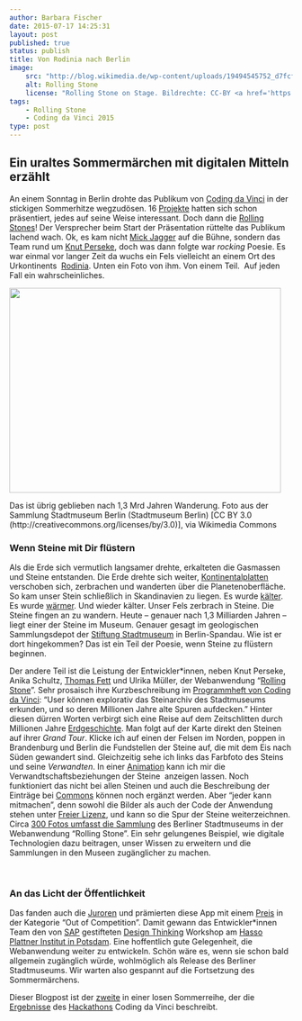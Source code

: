 ```yaml
---
author: Barbara Fischer
date: 2015-07-17 14:25:31
layout: post
published: true
status: publish
title: Von Rodinia nach Berlin
image: 
    src: "http://blog.wikimedia.de/wp-content/uploads/19494545752_d7fcfe6926_z.jpg"
    alt: Rolling Stone
    license: "Rolling Stone on Stage. Bildrechte: CC-BY <a href='https://creativecommons.org/licenses/by/3.0/Coding da Vinci'>Wiki Commons</a>, Foto: Thomas Nitz"
tags:
    - Rolling Stone
    - Coding da Vinci 2015
type: post
---
```

<h2>Ein uraltes Sommermärchen mit digitalen Mitteln erzählt</h2>
<p>An einem Sonntag in Berlin drohte das Publikum von <a href="http://codingdavinci.de/">Coding da Vinci</a> in der stickigen Sommerhitze wegzudösen. 16 <a href="http://codingdavinci.de/projekte/">Projekte</a> hatten sich schon präsentiert, jedes auf seine Weise interessant. Doch dann die <a href="https://de.wikipedia.org/wiki/The_Rolling_Stones">Rolling Stones</a>! Der Versprecher beim Start der Präsentation rüttelte das Publikum lachend wach. Ok, es kam nicht <a href="https://de.wikipedia.org/wiki/Mick_Jagger">Mick Jagger</a> auf die Bühne, sondern das Team rund um <a href="https://twitter.com/knutator">Knut Perseke</a>, doch was dann folgte war <i>rocking</i> Poesie.&nbsp;Es war einmal vor langer Zeit da wuchs ein Fels vielleicht an einem Ort des Urkontinents &nbsp;<a href="https://de.wikipedia.org/wiki/Rodinia">Rodinia</a>. Unten&nbsp;ein Foto von ihm. Von einem Teil. &nbsp;Auf jeden Fall ein wahrscheinliches.</p>
<div style="width: 493px" class="block-right"><a href="https://commons.wikimedia.org/wiki/File%3AStadtmuseumBerlin_GeologischeSammlung_SM-2012-2820.jpg"><img class="" src="https://upload.wikimedia.org/wikipedia/commons/d/dd/StadtmuseumBerlin_GeologischeSammlung_SM-2012-2820.jpg" alt="" width="483" height="364"></a><p class="wp-caption-text">Das ist übrig geblieben nach 1,3 Mrd Jahren Wanderung. Foto aus der Sammlung Stadtmuseum Berlin (Stadtmuseum Berlin) [CC BY 3.0 (http://creativecommons.org/licenses/by/3.0)], via Wikimedia Commons</p></div>
<h3>Wenn Steine mit Dir flüstern</h3>
<p>Als die Erde sich vermutlich langsamer drehte, erkalteten die Gasmassen und Steine entstanden. Die Erde drehte sich weiter, <a href="https://de.wikipedia.org/wiki/Kontinentaldrift">Kontinentalplatten</a> verschoben sich, zerbrachen und wanderten über die Planetenoberfläche. So kam unser Stein schließlich in Skandinavien zu liegen. Es wurde <a href="https://de.wikipedia.org/wiki/Eiszeitalter">kälter</a>. Es wurde <a href="https://de.wikipedia.org/wiki/Klimageschichte">wärmer</a>. Und wieder kälter. Unser Fels zerbrach in Steine. Die Steine fingen an zu wandern. Heute – genauer nach 1,3 Milliarden Jahren – liegt einer der Steine im Museum. Genauer gesagt im geologischen Sammlungsdepot der <a href="https://de.wikipedia.org/wiki/Stiftung_Stadtmuseum_Berlin">Stiftung Stadtmuseum</a> in Berlin-Spandau. Wie ist er dort hingekommen? Das ist ein Teil der Poesie, wenn Steine zu flüstern beginnen.</p>
<p>Der andere Teil ist die Leistung der Entwickler*innen, neben Knut Perseke, Anika Schultz, <a href="https://twitter.com/FettThomas">Thomas Fett</a> und Ulrika Müller, der Webanwendung “<a href="http://knutator2.github.io/Rolling-Stone/#/">Rolling Stone</a>”. Sehr prosaisch ihre Kurzbeschreibung im <a href="http://codingdavinci.de/programm/">Programmheft von Coding da Vinci</a>: “User können explorativ das Steinarchiv des Stadtmuseums erkunden, und so deren Millionen Jahre alte Spuren aufdecken.” Hinter diesen dürren Worten verbirgt sich eine Reise auf dem Zeitschlitten durch Millionen Jahre <a href="https://de.wikipedia.org/wiki/Historische_Geologie">Erdgeschichte</a>. Man folgt auf der Karte direkt den Steinen auf ihrer <i>Grand Tour</i>. Klicke ich auf einen der Felsen im Norden, poppen in Brandenburg und Berlin die Fundstellen der Steine auf, die mit dem Eis nach Süden gewandert sind. Gleichzeitig sehe ich links das Farbfoto des Steins und seine <i>Verwandten</i>. In einer <a href="http://knutator2.github.io/Rolling-Stone/#/graph?stone=481072">Animation</a> kann ich mir die Verwandtschaftsbeziehungen der Steine &nbsp;anzeigen lassen. Noch funktioniert das nicht bei allen Steinen und auch die Beschreibung der Einträge bei <a href="https://commons.wikimedia.org/wiki/File:StadtmuseumBerlin_GeologischeSammlung_SM-2012-2824-1-2.jpg">Commons</a> können noch ergänzt werden. Aber “jeder kann mitmachen”, denn sowohl die Bilder als auch der Code der Anwendung stehen unter <a href="https://de.wikipedia.org/wiki/Freie_Lizenz">Freier Lizenz</a>, und kann so die Spur der Steine weiterzeichnen. Circa <a href="https://commons.wikimedia.org/wiki/Category:Geologische_Sammlung_(Stadtmuseum_Berlin)">300 Fotos umfasst die Sammlung</a> des Berliner Stadtmuseums in der Webanwendung “Rolling Stone”. Ein sehr gelungenes Beispiel, wie digitale Technologien dazu beitragen, unser Wissen zu erweitern und die Sammlungen in den Museen zugänglicher zu machen.</p>
<p>&nbsp;</p>
<h3>An das Licht der Öffentlichkeit</h3>
<p>Das fanden auch die <a href="http://codingdavinci.de/programm/#Jury">Juroren</a> und prämierten diese App mit einem <a href="http://codingdavinci.de/programm/#Preise">Preis</a> in der Kategorie “Out of Competition”. Damit gewann das Entwickler*innen Team den von <a href="https://de.wikipedia.org/wiki/SAP">SAP</a> gestifteten <a href="https://de.wikipedia.org/wiki/Design_Thinking">Design Thinking</a> Workshop am <a href="https://de.wikipedia.org/wiki/Hasso-Plattner-Institut">Hasso Plattner Institut in Potsdam</a>. Eine hoffentlich gute Gelegenheit, die Webanwendung weiter zu entwickeln. Schön wäre es, wenn sie schon bald allgemein zugänglich würde, wohlmöglich als Release des Berliner Stadtmuseums. Wir warten also gespannt auf die Fortsetzung des Sommermärchens.</p>
<p>Dieser Blogpost ist der <a href="http://blog.wikimedia.de/2015/07/07/die-fruchtbare-dialektik-von-coding-da-vinci/">zweite</a> in einer losen Sommerreihe, der die <a href="http://codingdavinci.de/dokumentation/">Ergebnisse</a> des <a href="https://de.wikipedia.org/wiki/Hackathon">Hackathons</a> Coding da Vinci beschreibt.</p>
